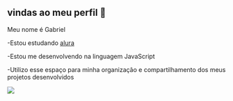 ## vindas ao meu perfil 🌿

Meu nome é Gabriel

-Estou estudando [alura](https://www.alura.com.br)

-Estou me desenvolvendo na linguagem JavaScript

-Utilizo esse espaço para minha organização e compartilhamento dos meus projetos desenvolvidos


![](https://media1.tenor.com/m/ssA9ZQag3Z0AAAAd/dwayne-johnson.gif)
